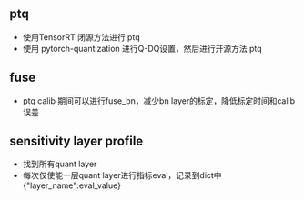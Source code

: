 ## ptq   
* 使用TensorRT 闭源方法进行 ptq  
* 使用 pytorch-quantization 进行Q-DQ设置，然后进行开源方法 ptq

## fuse  
* ptq calib 期间可以进行fuse_bn，减少bn layer的标定，降低标定时间和calib 误差    

## sensitivity layer profile  
*  找到所有quant layer  
*  每次仅使能一层quant layer进行指标eval，记录到dict中 {"layer_name":eval_value}
  

